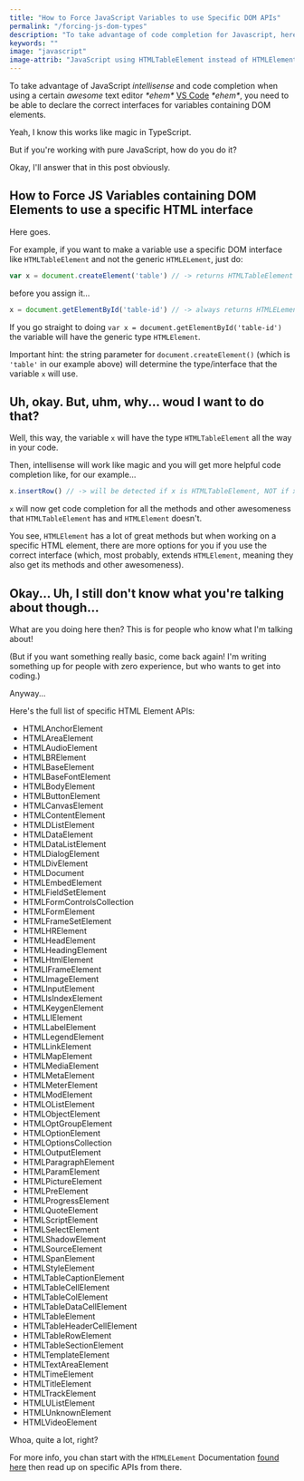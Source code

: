 ```yaml
---
title: "How to Force JavaScript Variables to use Specific DOM APIs"
permalink: "/forcing-js-dom-types"
description: "To take advantage of code completion for Javascript, here's a smart way to force JS DOM variables to use a specific DOM API interface"
keywords: ""
image: "javascript"
image-attrib: "JavaScript using HTMLTableElement instead of HTMLElement, or other specific DOM APIs"
---
```


<span class="first-letter">T</span>o take advantage of JavaScript *intellisense* and code completion when using a certain *awesome* text editor *\*ehem\** [VS Code](https://code.visualstudio.com/) *\*ehem\**, you need to be able to declare the correct interfaces for variables containing DOM elements.

Yeah, I know this works like magic in TypeScript.

But if you're working with pure JavaScript, how do you do it?<!--more-->

Okay, I'll answer that in this post obviously.

## How to Force JS Variables containing DOM Elements to use a specific HTML interface

Here goes.

For example, if you want to make a variable use a specific DOM interface like `HTMLTableElement` and not the generic `HTMLELement`, just do:

```javascript
var x = document.createElement('table') // -> returns HTMLTableElement
```

before you assign it...

```javascript
x = document.getElementById('table-id') // -> always returns HTMLELement
```

If you go straight to doing `var x = document.getElementById('table-id')` the variable will have the generic type `HTMLElement`.

Important hint: the string parameter for `document.createElement()` (which is `'table'` in our example above) will determine the type/interface that the variable `x` will use.

## Uh, okay. But, uhm, why... woud I want to do that?

Well, this way, the variable `x` will have the type `HTMLTableElement` all the way in your code.

Then, intellisense will work like magic and you will get more helpful code completion like, for our example...

```javascript
x.insertRow() // -> will be detected if x is HTMLTableElement, NOT if x is HTMLElement
```

`x` will now get code completion for all the methods and other awesomeness that `HTMLTableElement` has and `HTMLElement` doesn't.


You see, `HTMLElement` has a lot of great methods but when working on a specific HTML element, there are more options for you if you use the correct interface (which, most probably, extends `HTMLElement`, meaning they also get its methods and other awesomeness).

## Okay... Uh, I still don't know what you're talking about though...

What are you doing here then? This is for people who know what I'm talking about!

(But if you want something really basic, come back again! I'm writing something up for people with zero experience, but who wants to get into coding.)

Anyway...

Here's the full list of specific HTML Element APIs:
- HTMLAnchorElement
- HTMLAreaElement
- HTMLAudioElement
- HTMLBRElement
- HTMLBaseElement
- HTMLBaseFontElement
- HTMLBodyElement
- HTMLButtonElement
- HTMLCanvasElement
- HTMLContentElement
- HTMLDListElement
- HTMLDataElement
- HTMLDataListElement
- HTMLDialogElement
- HTMLDivElement
- HTMLDocument
- HTMLEmbedElement
- HTMLFieldSetElement
- HTMLFormControlsCollection
- HTMLFormElement
- HTMLFrameSetElement
- HTMLHRElement
- HTMLHeadElement
- HTMLHeadingElement
- HTMLHtmlElement
- HTMLIFrameElement
- HTMLImageElement
- HTMLInputElement
- HTMLIsIndexElement
- HTMLKeygenElement
- HTMLLIElement
- HTMLLabelElement
- HTMLLegendElement
- HTMLLinkElement
- HTMLMapElement
- HTMLMediaElement
- HTMLMetaElement
- HTMLMeterElement
- HTMLModElement
- HTMLOListElement
- HTMLObjectElement
- HTMLOptGroupElement
- HTMLOptionElement
- HTMLOptionsCollection
- HTMLOutputElement
- HTMLParagraphElement
- HTMLParamElement
- HTMLPictureElement
- HTMLPreElement
- HTMLProgressElement
- HTMLQuoteElement
- HTMLScriptElement
- HTMLSelectElement
- HTMLShadowElement
- HTMLSourceElement
- HTMLSpanElement
- HTMLStyleElement
- HTMLTableCaptionElement
- HTMLTableCellElement
- HTMLTableColElement
- HTMLTableDataCellElement
- HTMLTableElement
- HTMLTableHeaderCellElement
- HTMLTableRowElement
- HTMLTableSectionElement
- HTMLTemplateElement
- HTMLTextAreaElement
- HTMLTimeElement
- HTMLTitleElement
- HTMLTrackElement
- HTMLUListElement
- HTMLUnknownElement
- HTMLVideoElement

Whoa, quite a lot, right?

For more info, you chan start with the `HTMLELement` Documentation [found here](https://developer.mozilla.org/en-US/docs/Web/API/HTMLElement) then read up on specific APIs from there.

